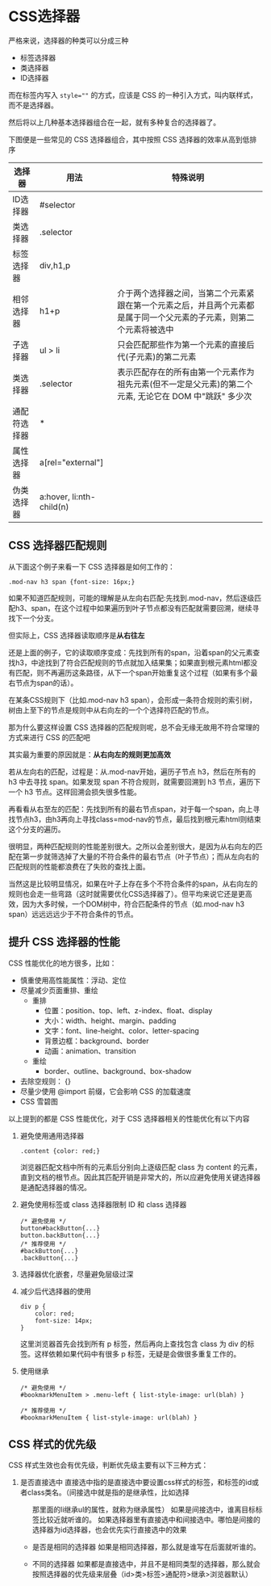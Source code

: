 # CSS选择器

严格来说，选择器的种类可以分成三种
* 标签选择器
* 类选择器
* ID选择器

而在标签内写入 `style=""` 的方式，应该是 CSS 的一种引入方式，叫内联样式，而不是选择器。

然后将以上几种基本选择器组合在一起，就有多种复合的选择器了。

下图便是一些常见的 CSS 选择器组合，其中按照 CSS 选择器的效率从高到低排序

| 选择器       | 用法                     | 特殊说明                                                                                                             |
| ------------ | ------------------------ | -------------------------------------------------------------------------------------------------------------------- |
| ID选择器     | #selector                |                                                                                                                      |
| 类选择器     | .selector                |                                                                                                                      |
| 标签选择器   | div,h1,p                 |                                                                                                                      |
| 相邻选择器   | h1+p                     | 介于两个选择器之间，当第二个元素紧跟在第一个元素之后，并且两个元素都是属于同一个父元素的子元素，则第二个元素将被选中 |
| 子选择器     | ul > li                  | 只会匹配那些作为第一个元素的直接后代(子元素)的第二元素                                                               |
| 类选择器     | .selector                | 表示匹配存在的所有由第一个元素作为祖先元素(但不一定是父元素)的第二个元素, 无论它在 DOM 中"跳跃" 多少次               |
| 通配符选择器 | *                        |                                                                                                                      |
| 属性选择器   | a[rel="external"]        |                                                                                                                      |
| 伪类选择器   | a:hover, li:nth-child(n) |                                                                                                                      |

## CSS 选择器匹配规则

从下面这个例子来看一下 CSS 选择器是如何工作的：
```
.mod-nav h3 span {font-size: 16px;}
```
如果不知道匹配规则，可能的理解是从左向右匹配:先找到.mod-nav，然后逐级匹配h3、span，在这个过程中如果遍历到叶子节点都没有匹配就需要回溯，继续寻找下一个分支。

但实际上，CSS 选择器读取顺序是**从右往左**

还是上面的例子，它的读取顺序变成：先找到所有的span，沿着span的父元素查找h3，中途找到了符合匹配规则的节点就加入结果集；如果直到根元素html都没有匹配，则不再遍历这条路径，从下一个span开始重复这个过程（如果有多个最右节点为span的话）。

在某条CSS规则下（比如.mod-nav h3 span），会形成一条符合规则的索引树，树由上至下的节点是规则中从右向左的一个个选择符匹配的节点。

那为什么要这样设置 CSS 选择器的匹配规则呢，总不会无缘无故用不符合常理的方式来进行 CSS 的匹配吧

其实最为重要的原因就是：**从右向左的规则更加高效**

若从左向右的匹配，过程是：从.mod-nav开始，遍历子节点 h3，然后在所有的 h3 中去寻找 span。如果发现 span 不符合规则，就需要回溯到 h3 节点，遍历下一个 h3 节点。这样回溯会损失很多性能。

再看看从右至左的匹配：先找到所有的最右节点span，对于每一个span，向上寻找节点h3，由h3再向上寻找class=mod-nav的节点，最后找到根元素html则结束这个分支的遍历。

很明显，两种匹配规则的性能差别很大。之所以会差别很大，是因为从右向左的匹配在第一步就筛选掉了大量的不符合条件的最右节点（叶子节点）；而从左向右的匹配规则的性能都浪费在了失败的查找上面。

当然这是比较明显情况，如果在叶子上存在多个不符合条件的span，从右向左的规则也会走一些弯路（这时就需要优化CSS选择器了）。但平均来说它还是更高效，因为大多时候，一个DOM树中，符合匹配条件的节点（如.mod-nav h3 span）远远远远少于不符合条件的节点。

## 提升 CSS 选择器的性能

CSS 性能优化的地方很多，比如：
* 慎重使用高性能属性：浮动、定位
* 尽量减少页面重排、重绘
  * 重排
    * 位置：position、top、left、z-index、float、display
    * 大小：width、height、margin、padding
    * 文字：font、line-height、color、letter-spacing
    * 背景边框：background、border
    * 动画：animation、transition
  * 重绘
    * border、outline、background、box-shadow
* 去除空规则： {}
* 尽量少使用 @import 前缀，它会影响 CSS 的加载速度
* CSS 雪碧图

以上提到的都是 CSS 性能优化，对于 CSS 选择器相关的性能优化有以下内容

1. 避免使用通用选择器
    ```
    .content {color: red;}
    ```
    浏览器匹配文档中所有的元素后分别向上逐级匹配 class 为 content 的元素，直到文档的根节点。因此其匹配开销是非常大的，所以应避免使用关键选择器是通配选择器的情况。

2. 避免使用标签或 class 选择器限制 ID 和 class 选择器
    ```
    /* 避免使用 */
    button#backButton{...}
    button.backButton{...}
    /* 推荐使用 */
    #backButton{...}
    .backButton{...}
    ```

3. 选择器优化嵌套，尽量避免层级过深

4. 减少后代选择器的使用
    ```
    div p {
        color: red;
        font-size: 14px;
    }
    ```
    这里浏览器首先会找到所有 p 标签，然后再向上查找包含 class 为 div 的标签。这样依赖如果代码中有很多 p 标签，无疑是会做很多重复工作的。

5. 使用继承
    ```
    /* 避免使用 */
    #bookmarkMenuItem > .menu-left { list-style-image: url(blah) }

    /* 推荐使用 */
    #bookmarkMenuItem { list-style-image: url(blah) }
    ```

## CSS 样式的优先级
CSS 样式生效也会有优先级，判断优先级主要有以下三种方式：

1. 是否直接选中
直接选中指的是直接选中要设置css样式的标签，和标签的id或者class类名。（间接选中就是指的是继承性，比如选择<ul>那里面的li继承ul的属性，就称为继承属性）
如果是间接选中，谁离目标标签比较近就听谁的。
如果选择器里有直接选中和间接选中。哪怕是间接的选择器为id选择器，也会优先实行直接选中的效果


2. 是否是相同的选择器
如果是相同选择器，那么就是谁写在后面就听谁的。


3. 不同的选择器
如果都是直接选中，并且不是相同类型的选择器，那么就会按照选择器的优先级来层叠（id>类>标签>通配符>继承>浏览器默认）